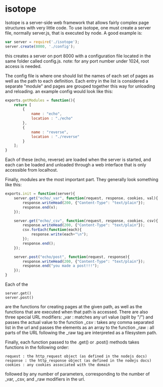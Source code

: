 isotope
=======

Isotope is a server-side web framework that allows fairly complex page structures with very little code.
To use isotope, one must create a server file, normally server.js, that is executed by node. A good example is:

```JavaScript
var server = require('./isotope');
server.create(8000, './config');
```

this creates a server on port 8000 with a configuration file located in the same folder called config.js.
note: for any port number under 1024, root access is needed.

The config file is where one should list the names of each set of pages as well as the path to each definition. Each entry in the list is considered a separate "module" and pages are grouped together this way for unloading and reloading. an example config would look like this:

```JavaScript
exports.getModules = function(){
    return [
        {
            name : "echo",
            location : "./echo"
        },
        {
            name : "reverse",
            location : "./reverse"
        }
    ];
}
```

Each of these (echo, reverse) are loaded when the server is started, and each can be loaded and unloaded through a web interface that is only accessible from localhost. 

Finally, modules are the most important part. They generally look something like this:

```JavaScript
exports.init = function(server){
    server.get("echo/_var", function(request, response, cookies, val){
        response.writeHead(200, {"Content-Type": "text/plain"});
        response.end(v);
    });

    server.get("echo/_csv", function(request, response, cookies, csv){
        response.writeHead(200, {"Content-Type": "text/plain"});
        csv.forEach(function(each){
            response.write(each+"\n");
        });
        response.end();
    });

    server.post("echo/post", function(request, response){
        response.writeHead(200, {"Content-Type": "text/plain"});
        response.end("you made a post!!!");
    });
}
```

Each of the 

```
server.get()
server.post()
```

are the functions for creating pages at the given path, as well as the functions that are executed when that path is accessed. There are also three special URL modifiers:
_var : matches any url value (split by "/") and passes the actual value to the function
_csv : takes any comma separated list in the url and passes the elements as an array to the function
_raw : all parts of the URL following the _raw tag are interpreted as a filesystem path. 

Finally, each function passed to the .get() or .post() methods takes functions in the following order:

```
request : the http_request object (as defined in the nodejs docs)
response : the http_response object (as defined in the nodejs docs)
cookies : any cookies associated with the domain
```

followed by any number of parameters, corresponding to the number of _var, _csv, and _raw modifiers in the url. 
